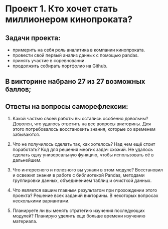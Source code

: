 # Проект 1. Кто хочет стать миллионером кинопроката?

## Задачи проекта:
- примерить на себя роль аналитика в компании кинопроката.
- провести свой первый анализ данных с помощью pandas.
- принять участие в соревновании.
- продолжить собирать портфолио на Github.

## В викторине набрано 27 из 27 возможных баллов;

## Ответы на вопросы саморефлексии:

1. Какой частью своей работы вы остались особенно довольны?
Доволен, что удалось ответить на все вопросы викторины. Для этого потребовалось восстановить знания, которые со временем забываются.

2. Что не получилось сделать так, как хотелось? Над чем ещё стоит поработать?
Код для решения многих задач схожий. Не удалось сделать одну универсальную функцию, чтобы использовать её в дальнейшем.

3. Что интересного и полезного вы узнали в этом модуле?
Восстановил и освежил знания в работе с библиотекой Pandas, методами группировки данных, объединением таблиц и очисткой данных.

4. Что является вашим главным результатом при прохождении этого проекта?
Решение всех заданий викторины. В некоторых вопросах несколькими вариантами.

5. Планируете ли вы менять стратегию изучения последующих модулей?
Планирую уделить еще больше времени изучению материала.